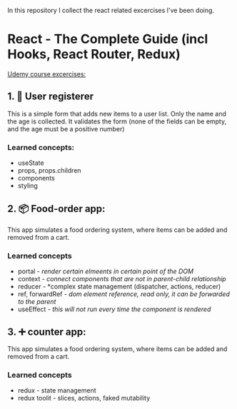 In this repository I collect the react related excercises I've been doing.

# React - The Complete Guide (incl Hooks, React Router, Redux)
[Udemy course excercises:](https://www.udemy.com/course/react-the-complete-guide-incl-redux/)
## 1. :construction_worker: User registerer
This is a simple form that adds new items to a user list. Only the name and the age is collected. It validates the form (none of the fields can be empty, and the age must be a positive number)
### Learned concepts:
* useState
* props, props.children
* components
* styling

## 2. :package: Food-order app:
This app simulates a food ordering system, where items can be added and removed from a cart.
### Learned concepts
* portal - *render certain elmeents in certain point of the DOM*
* context - *connect components that are not in parent-child relationship*
* reducer - *complex state management (dispatcher, actions, reducer)
* ref, forwardRef - *dom element reference, read only, it can be forwarded to the parent*
* useEffect - *this will not run every time the component is rendered*

## 3. :heavy_plus_sign: counter app:
This app simulates a food ordering system, where items can be added and removed from a cart.
### Learned concepts
* redux - state management
* redux toolit - slices, actions, faked mutability
